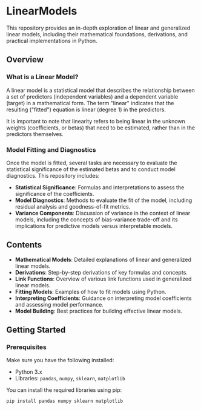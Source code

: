 # LinearModels

This repository provides an in-depth exploration of linear and generalized linear models, including their mathematical foundations, derivations, and practical implementations in Python.

## Overview

### What is a Linear Model?

A linear model is a statistical model that describes the relationship between a set of predictors (independent variables) and a dependent variable (target) in a mathematical form. The term "linear" indicates that the resulting ("fitted") equation is linear (degree 1) in the predictors. 

It is important to note that linearity refers to being linear in the unknown weights (coefficients, or betas) that need to be estimated, rather than in the predictors themselves.

### Model Fitting and Diagnostics

Once the model is fitted, several tasks are necessary to evaluate the statistical significance of the estimated betas and to conduct model diagnostics. This repository includes:

- **Statistical Significance**: Formulas and interpretations to assess the significance of the coefficients.
- **Model Diagnostics**: Methods to evaluate the fit of the model, including residual analysis and goodness-of-fit metrics.
- **Variance Components**: Discussion of variance in the context of linear models, including the concepts of bias-variance trade-off and its implications for predictive models versus interpretable models.

## Contents

- **Mathematical Models**: Detailed explanations of linear and generalized linear models.
- **Derivations**: Step-by-step derivations of key formulas and concepts.
- **Link Functions**: Overview of various link functions used in generalized linear models.
- **Fitting Models**: Examples of how to fit models using Python.
- **Interpreting Coefficients**: Guidance on interpreting model coefficients and assessing model performance.
- **Model Building**: Best practices for building effective linear models.

## Getting Started

### Prerequisites

Make sure you have the following installed:

- Python 3.x
- Libraries: `pandas`, `numpy`, `sklearn`, `matplotlib`

You can install the required libraries using pip:

```bash
pip install pandas numpy sklearn matplotlib
